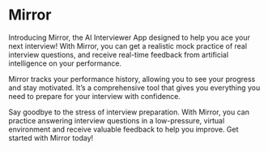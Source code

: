 # Mirror
Introducing Mirror, the AI Interviewer App designed to help you ace your next interview! With Mirror, you can get a realistic mock practice of real interview questions, and receive real-time feedback from artificial intelligence on your performance.

Mirror tracks your performance history, allowing you to see your progress and stay motivated. It’s a comprehensive tool that gives you everything you need to prepare for your interview with confidence.

Say goodbye to the stress of interview preparation. With Mirror, you can practice answering interview questions in a low-pressure, virtual environment and receive valuable feedback to help you improve. Get started with Mirror today!
